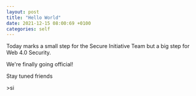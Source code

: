 ```yaml
---
layout: post
title: "Hello World"
date: 2021-12-15 08:00:69 +0100
categories: self
---
```

Today marks a small step for the Secure Initiative Team but a big step for Web 4.0 Security.

We're finally going official!

Stay tuned friends

\>si
